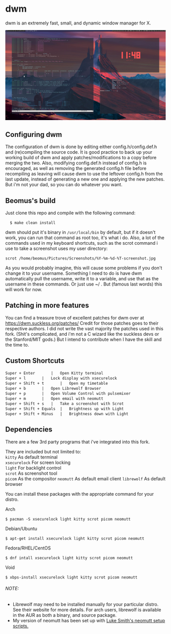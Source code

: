 # dwm

dwm is an extremely fast, small, and dynamic window manager for X. 

![example_screenshot](example-desktop.jpg)

## Configuring dwm

The configuration of dwm is done by editing either config.h/config.def.h
and (re)compiling the source code. It is good practice to back up your working build of dwm and apply patches/modifications to a copy before merging the two.
Also, modifying config.def.h instead of config.h is encouraged, as well as removing the generated config.h file before recompiling as leaving will cause dwm to use the leftover config.h from the last update, instead of generating a new one and applying the new patches. But i'm not your dad, so you can do whatever you want.

## Beomus's build

Just clone this repo and compile with the following command:
```
  $ make clean install
 ```
dwm should put it's binary in ```/usr/local/bin``` by default, but if it doesn't work, you can run that command as root too, it's what i do.
Also, a lot of the commands used in my keyboard shortcuts, such as the scrot command i use to take a screenshot uses my user directory:
```
scrot /home/beomus/Pictures/Screenshots/%Y-%m-%d-%T-screenshot.jpg
```
As you would probably imagine, this will cause some problems if you don't change it to your username. Something I need to do is have dwm automatically pull the username, write it to a variable, and use that as the username in these commands. Or just use ~/ .  But (famous last words) this will work for now.


## Patching in more features 

You can find a treasure trove of excellent patches for dwm over at https://dwm.suckless.org/patches/
Credit for those patches goes to their respective authors.
I did not write the vast majority the patches used in this fork. (Shit's complicated, and i'm not a C wizard like the suckless devs or the Stanford/MIT gods.) But I intend to contribute when I have the skill and the time to.


## Custom Shortcuts

```
Super + Enter		|	Open Kitty terminal
Super + l		|	Lock display with xsecurelock
Super + Shift + t		|	Open my timetable 
Super + b		| 	Open Librewolf Browser
Super + p		| 	Open Volume Control with pulsemixer
Super + m		| 	Open email with neomutt
Super + Shift + s	| 	Take a screenshot with Scrot
Super + Shift + Equals	| 	Brightness up with Light 
Super + Shift + Minus	| 	Brightness down with Light 
```


## Dependencies

There are a few 3rd party programs that i've integrated into this fork.

They are included but not limited to: \
```kitty``` As default terminal \
```xsecurelock``` For screen locking \
```light``` For backlight control \
```scrot``` As screenshot tool \
```picom``` As the compositor
```neomutt``` As default email client
```librewolf``` As default browser 

You can install these packages with the appropriate command for your distro.

Arch
```
$ pacman -S xsecurelock light kitty scrot picom neomutt
```

Debian/Ubuntu
```
$ apt-get install xsecurelock light kitty scrot picom neomutt
```

Fedora/RHEL/CentOS
```
$ dnf intall xsecurelock light kitty scrot picom neomutt
```
Void
```
$ xbps-install xsecurelock light kitty scrot picom neomutt
```

###### NOTE:
- Librewolf may need to be installed manually for your particular distro. See their website for more details. For arch users, librewolf is available in the AUR as both a binary, and source package.
- My version of neomutt has been set up with [Luke Smith's neomutt setup scripts.](https://github.com/LukeSmithxyz/mutt-wizard)
